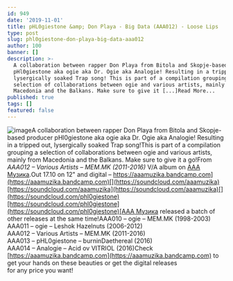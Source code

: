 ```yaml
---
id: 949
date: '2019-11-01'
title: pHL0giestone &amp; Don Playa - Big Data (AAA012) - Loose Lips
type: post
slug: phl0giestone-don-playa-big-data-aaa012
author: 100
banner: []
description: >-
  A collaboration between rapper Don Playa from Bitola and Skopje-based producer
  pHl0giestone aka ogie aka Dr. Ogie aka Analogie! Resulting in a tripped out,
  lysergically soaked Trap song! This is part of a compilation grouping a
  selection of collaborations between ogie and various artists, mainly from
  Macedonia and the Balkans. Make sure to give it [...]Read More...
published: true
tags: []
featured: false
---
```

![image](../undefined)A collaboration between rapper Don Playa from Bitola and Skopje-based producer pHl0giestone aka ogie aka Dr. Ogie aka Analogie! Resulting in a tripped out, lysergically soaked Trap song!This is part of a compilation grouping a selection of collaborations between ogie and various artists, mainly from Macedonia and the Balkans. Make sure to give it a go!From _AAA012 – Various Artists – MEM.MK (2011-2016)_ V/A album on [AAA Музика](https://aaamuzika.bandcamp.com).Out 17.10 on 12" and digital – [](https://aaamuzika.bandcamp.com/)[https://aaamuzika.bandcamp.com](https://aaamuzika.bandcamp.com)[](https://soundcloud.com/aaamuzika)[https://soundcloud.com/aaamuzika](https://soundcloud.com/aaamuzika)[](https://soundcloud.com/phl0giestone)[https://soundcloud.com/phl0giestone](https://soundcloud.com/phl0giestone)[AAA Музика](https://aaamuzika.bandcamp.com) released a batch of other releases at the same time!AAA010 – ogie – MEM.MK (1998-2003)  
AAA011 – ogie – Leshok Hazelnuts (2006-2012)  
AAA012 – Various Artists – MEM.MK (2011-2016)  
AAA013 – pHL0giestone – burninDaethereal (2016)  
AAA014 – Analogie – Acid ov VITRIOL (2016)Check [](https://aaamuzika.bandcamp.com/)[https://aaamuzika.bandcamp.com](https://aaamuzika.bandcamp.com) to get your hands on these beauties or get the digital releases  
for any price you want!